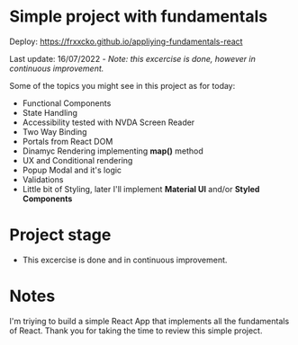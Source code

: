 # Simple project with fundamentals

Deploy: https://frxxcko.github.io/appliying-fundamentals-react

Last update: 16/07/2022 - <i>Note: this excercise is done, however in continuous improvement.</i>

Some of the topics you might see in this project as for today:
- Functional Components
- State Handling
- Accessibility tested with NVDA Screen Reader
- Two Way Binding
- Portals from React DOM
- Dinamyc Rendering implementing <strong>map()</strong> method
- UX and Conditional rendering
- Popup Modal and it's logic
- Validations
- Little bit of Styling, later I'll implement <strong>Material UI</strong> and/or <strong>Styled Components</strong> 

# Project stage
- This excercise is done and in continuous improvement.

# Notes
I'm triying to build a simple React App that implements all the fundamentals of React. Thank you for taking the time to review this simple project.
